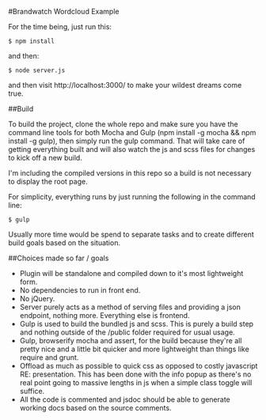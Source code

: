 #Brandwatch Wordcloud Example

For the time being, just run this:

    $ npm install

and then:

    $ node server.js

and then visit http://localhost:3000/ to make your wildest dreams come true.

##Build

To build the project, clone the whole repo and make sure you have the command line tools for both Mocha and Gulp (npm install -g mocha && npm install -g gulp), then simply run the gulp command. That will take care of getting everything built and will also watch the js and scss files for changes to kick off a new build.

I'm including the compiled versions in this repo so a build is not necessary to display the root page.

For simplicity, everything runs by just running the following in the command line:

    $ gulp

Usually more time would be spend to separate tasks and to create different build goals based on the situation.

##Choices made so far / goals

* Plugin will be standalone and compiled down to it's most lightweight form.
* No dependencies to run in front end.
* No jQuery.
* Server purely acts as a method of serving files and providing a json endpoint, nothing more. Everything else is frontend.
* Gulp is used to build the bundled js and scss. This is purely a build step and nothing outside of the /public folder required for usual usage.
* Gulp, browserify mocha and assert, for the build because they're all pretty nice and a little bit quicker and more lightweight than things like require and grunt.
* Offload as much as possible to quick css as opposed to costly javascript RE: presentation. This has been done with the info popup as there's no real point going to massive lengths in js when a simple class toggle will suffice.
* All the code is commented and jsdoc should be able to generate working docs based on the source comments.
